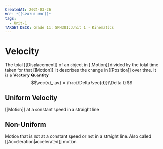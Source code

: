 ```yaml
---
CreatedAt: 2024-03-26
MOC: "[[SPH3U1 MOC]]"
tags:
  - Unit-1
TARGET DECK: Grade 11::SPH3U1::Unit 1 - Kinematics
---
```


# Velocity
The total [[Displacement]] of an object in [[Motion]] divided by the total time taken for that [[Motion]].
It describes the change in [[Position]] over time.
It is a **Vectory Quantity**
$$\vec{v}_{av} = \frac{\Delta \vec{d}}{\Delta t} $$
<!--ID: 1718370433040-->


## Uniform Velocity
[[Motion]] at a constant speed in a straight line
<!--ID: 1718370433045-->


## Non-Uniform
Motion that is not at a constant speed or not in a straight line. Also called [[Acceleration|accelerated]] motion
<!--ID: 1718370433047-->
